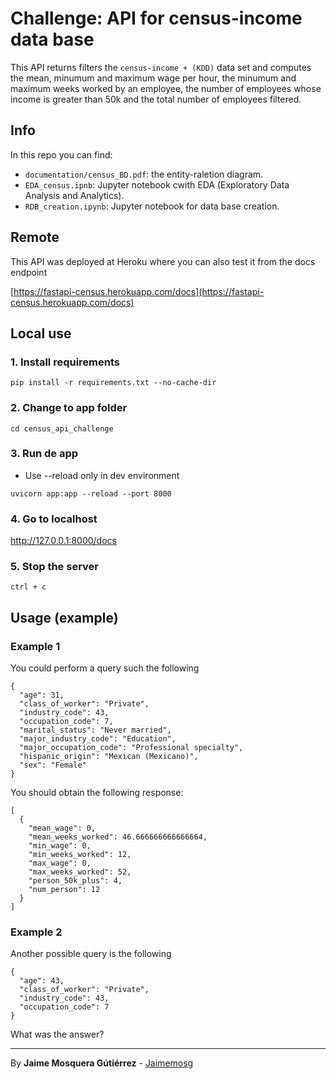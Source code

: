 # Challenge: API for census-income data base

This API returns filters the `census-income + (KDD)` data set and computes the mean, minumum  and maximum wage per hour, the minumum and maximum weeks worked by an employee, the number of employees whose income is greater than 50k and the total number of employees filtered.

## Info

In this repo you can find:

- `documentation/census_BD.pdf`: the entity-raletion diagram.
- `EDA_census.ipnb`: Jupyter notebook cwith EDA (Exploratory Data Analysis and Analytics).
- `RDB_creation.ipynb`: Jupyter notebook for data base creation.

## Remote
 This API was deployed at Heroku where you can also test it from the docs endpoint

[https://fastapi-census.herokuapp.com/docs](https://fastapi-census.herokuapp.com/docs)

## Local use

### 1. Install requirements
```
pip install -r requirements.txt --no-cache-dir
```

### 2. Change to app folder
```
cd census_api_challenge
```

### 3. Run de app
* Use --reload only in dev environment
```
uvicorn app:app --reload --port 8000
```

### 4. Go to localhost
http://127.0.0.1:8000/docs

### 5. Stop the server
```
ctrl + c
```

## Usage (example)

### Example 1
You could perform a query such the following

```
{
  "age": 31,
  "class_of_worker": "Private",
  "industry_code": 43,
  "occupation_code": 7,
  "marital_status": "Never married",
  "major_industry_code": "Education",
  "major_occupation_code": "Professional specialty",
  "hispanic_origin": "Mexican (Mexicano)",
  "sex": "Female"
}
```

You should obtain the following response:

```
[
  {
    "mean_wage": 0,
    "mean_weeks_worked": 46.666666666666664,
    "min_wage": 0,
    "min_weeks_worked": 12,
    "max_wage": 0,
    "max_weeks_worked": 52,
    "person_50k_plus": 4,
    "num_person": 12
  }
]
```

### Example 2
Another possible query is the following

```
{
  "age": 43,
  "class_of_worker": "Private",
  "industry_code": 43,
  "occupation_code": 7
}
```

What was the answer?

---

By **Jaime Mosquera Gútiérrez** - [Jaimemosg](https://github.com/Jaimemosg)